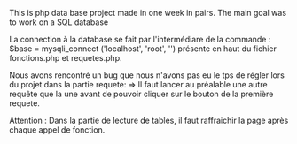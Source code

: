 This is php data base project made in one week in pairs. The main goal was to work on a SQL database



La connection à la database se fait par l'intermédiare de la commande :
      $base = mysqli_connect ('localhost', 'root', '')
    présente en haut du fichier fonctions.php et requetes.php.

Nous avons rencontré un bug que nous n'avons pas eu le tps de régler lors du projet dans la partie requete:
    => Il faut lancer au préalable une autre requête que la une avant de pouvoir cliquer sur le bouton de la première requete.

Attention :
    Dans la partie de lecture de tables, il faut raffraichir la page après chaque appel de fonction.
